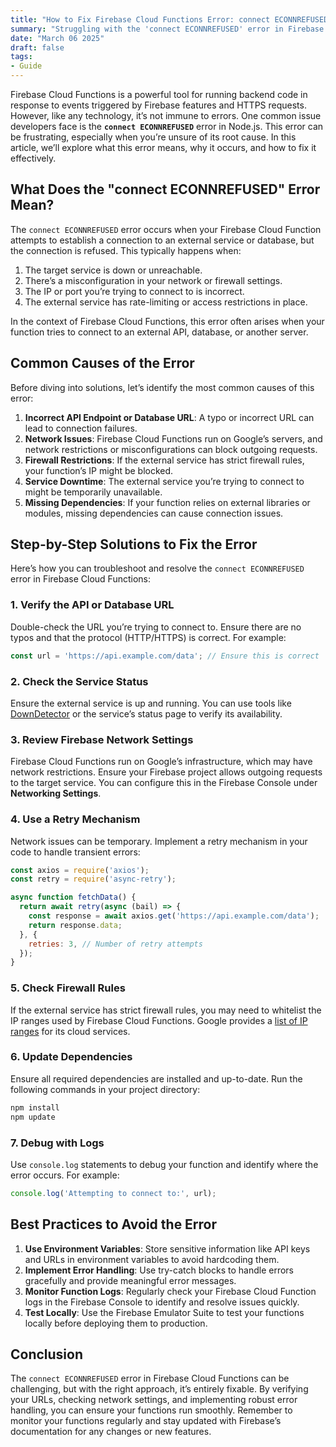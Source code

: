 ```yaml
---
title: "How to Fix Firebase Cloud Functions Error: connect ECONNREFUSED in Node.js"
summary: "Struggling with the 'connect ECONNREFUSED' error in Firebase Cloud Functions? Learn step-by-step solutions to resolve this common Node.js issue and optimize your backend."
date: "March 06 2025"
draft: false
tags:
- Guide
---
```


Firebase Cloud Functions is a powerful tool for running backend code in response to events triggered by Firebase features and HTTPS requests. However, like any technology, it’s not immune to errors. One common issue developers face is the **`connect ECONNREFUSED`** error in Node.js. This error can be frustrating, especially when you’re unsure of its root cause. In this article, we’ll explore what this error means, why it occurs, and how to fix it effectively.

## What Does the "connect ECONNREFUSED" Error Mean?

The `connect ECONNREFUSED` error occurs when your Firebase Cloud Function attempts to establish a connection to an external service or database, but the connection is refused. This typically happens when:

1. The target service is down or unreachable.
2. There’s a misconfiguration in your network or firewall settings.
3. The IP or port you’re trying to connect to is incorrect.
4. The external service has rate-limiting or access restrictions in place.

In the context of Firebase Cloud Functions, this error often arises when your function tries to connect to an external API, database, or another server.

## Common Causes of the Error

Before diving into solutions, let’s identify the most common causes of this error:

1. **Incorrect API Endpoint or Database URL**: A typo or incorrect URL can lead to connection failures.
2. **Network Issues**: Firebase Cloud Functions run on Google’s servers, and network restrictions or misconfigurations can block outgoing requests.
3. **Firewall Restrictions**: If the external service has strict firewall rules, your function’s IP might be blocked.
4. **Service Downtime**: The external service you’re trying to connect to might be temporarily unavailable.
5. **Missing Dependencies**: If your function relies on external libraries or modules, missing dependencies can cause connection issues.

## Step-by-Step Solutions to Fix the Error

Here’s how you can troubleshoot and resolve the `connect ECONNREFUSED` error in Firebase Cloud Functions:

### 1. Verify the API or Database URL
Double-check the URL you’re trying to connect to. Ensure there are no typos and that the protocol (HTTP/HTTPS) is correct. For example:
```javascript
const url = 'https://api.example.com/data'; // Ensure this is correct
```

### 2. Check the Service Status
Ensure the external service is up and running. You can use tools like [DownDetector](https://downdetector.com/) or the service’s status page to verify its availability.

### 3. Review Firebase Network Settings
Firebase Cloud Functions run on Google’s infrastructure, which may have network restrictions. Ensure your Firebase project allows outgoing requests to the target service. You can configure this in the Firebase Console under **Networking Settings**.

### 4. Use a Retry Mechanism
Network issues can be temporary. Implement a retry mechanism in your code to handle transient errors:
```javascript
const axios = require('axios');
const retry = require('async-retry');

async function fetchData() {
  return await retry(async (bail) => {
    const response = await axios.get('https://api.example.com/data');
    return response.data;
  }, {
    retries: 3, // Number of retry attempts
  });
}
```

### 5. Check Firewall Rules
If the external service has strict firewall rules, you may need to whitelist the IP ranges used by Firebase Cloud Functions. Google provides a [list of IP ranges](https://cloud.google.com/compute/docs/faq#find_ip_range) for its cloud services.

### 6. Update Dependencies
Ensure all required dependencies are installed and up-to-date. Run the following commands in your project directory:
```bash
npm install
npm update
```

### 7. Debug with Logs
Use `console.log` statements to debug your function and identify where the error occurs. For example:
```javascript
console.log('Attempting to connect to:', url);
```

## Best Practices to Avoid the Error

1. **Use Environment Variables**: Store sensitive information like API keys and URLs in environment variables to avoid hardcoding them.
2. **Implement Error Handling**: Use try-catch blocks to handle errors gracefully and provide meaningful error messages.
3. **Monitor Function Logs**: Regularly check your Firebase Cloud Function logs in the Firebase Console to identify and resolve issues quickly.
4. **Test Locally**: Use the Firebase Emulator Suite to test your functions locally before deploying them to production.

## Conclusion

The `connect ECONNREFUSED` error in Firebase Cloud Functions can be challenging, but with the right approach, it’s entirely fixable. By verifying your URLs, checking network settings, and implementing robust error handling, you can ensure your functions run smoothly. Remember to monitor your functions regularly and stay updated with Firebase’s documentation for any changes or new features.